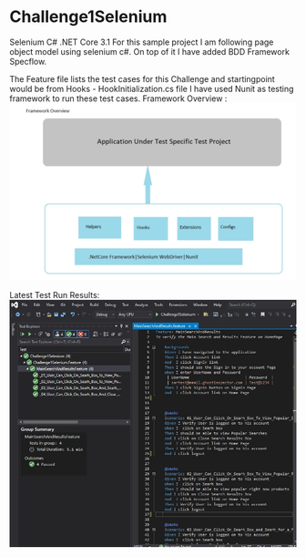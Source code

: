 # Challenge1Selenium

Selenium C# .NET Core 3.1
For this sample project I am following page object model using selenium c#. 
On top of it I have added BDD Framework Specflow. 

The Feature file lists the test cases for this Challenge and startingpoint would be from Hooks - HookInitialization.cs file
I have used Nunit as testing framework to run these test cases. 
Framework Overview : 
![Image](https://github.com/rakeshghandham/Challenge1Selenium/blob/master/Framwork%20Overview.jpg)

Latest Test Run Results: 
![Image](https://github.com/rakeshghandham/Challenge1Selenium/blob/master/2021-07-05%2011_43_30-Window.jpg)

